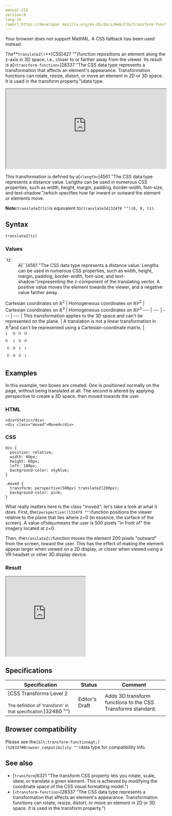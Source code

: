 ```yaml
---
manual:CSS
version:0
lang:zh
rawUrl:https://developer.mozilla.org/en-US/docs/Web/CSS/transform-function/translateZ
---
```






Your browser does not support MathML. A CSS fallback has been used instead.




The**`translateZ()`**[CSS]427 "")function repositions an element along the z-axis in 3D space, i.e., closer to or farther away from the viewer. Its result is a[`<transform-function>`]28337 "The <transform-function> CSS data type represents a transformation that affects an element's appearance. Transformation functions can rotate, resize, distort, or move an element in 2D or 3D space. It is used in the transform property.")data type.

<iframe src='https://interactive-examples.mdn.mozilla.net/pages/css/function-translateZ.html' width='100%' height='250'></iframe>


This transformation is defined by a[`<length>`]4561 "The <length> CSS data type represents a distance value. Lengths can be used in numerous CSS properties, such as width, height, margin, padding, border-width, font-size, and text-shadow.")which specifies how far inward or outward the element or elements move.



**Note:**`translateZ(tz)`is equivalent to`[translate3d]32478 "")(0, 0, tz)`.



## Syntax<a name="Syntax"></a>

```
translateZ(tz)

```

### Values<a name="Values"></a>
<dl><dt id=''>`tz`</dt><dd>A[`<length>`]4561 "The <length> CSS data type represents a distance value. Lengths can be used in numerous CSS properties, such as width, height, margin, padding, border-width, font-size, and text-shadow.")representing the z-component of the translating vector. A positive value moves the element towards the viewer, and a negative value farther away.</dd></dl>
Cartesian coordinates on ℝ<sup>2</sup> | Homogeneous coordinates on ℝℙ<sup>2</sup> | Cartesian coordinates on ℝ<sup>3</sup> | Homogeneous coordinates on ℝℙ<sup>3</sup> 
 ---  |  ---  |  ---  |  ---  | 
This transformation applies to the 3D space and can&#39;t be represented on the plane. | A translation is not a linear transformation in ℝ<sup>3</sup>and can&#39;t be represented using a Cartesian-coordinate matrix. | <math><mfenced><mtable><mtr>1<mtd>0</mtd><mtd>0</mtd><mtd>0</mtd></mtr><mtr>0<mtd>1</mtd><mtd>0</mtd><mtd>0</mtd></mtr><mtr><mtd>0</mtd><mtd>0</mtd><mtd>1</mtd><mtd>t</mtd></mtr><mtr><mtd>0</mtd><mtd>0</mtd><mtd>0</mtd><mtd>1</mtd></mtr></mtable></mfenced></math> 


## Examples<a name="Examples"></a>


In this example, two boxes are created. One is positioned normally on the page, without being translated at all. The second is altered by applying perspective to create a 3D space, then moved towards the user.


### HTML<a name="HTML"></a>

```
<div>Static</div>
<div class="moved">Moved</div>
```

### CSS<a name="CSS"></a>

```
div {
  position: relative;
  width: 60px;
  height: 60px;
  left: 100px;
  background-color: skyblue;
}

.moved {
  transform: perspective(500px) translateZ(200px);
  background-color: pink;
}
```


What really matters here is the class &quot;moved&quot;; let&#39;s take a look at what it does. First, the`[perspective()]32479 "")`function positions the viewer relative to the plane that lies where z=0 (in essence, the surface of the screen). A value of`500px`means the user is 500 pixels &quot;in front of&quot; the imagery located at z=0.



Then, the`translateZ()`function moves the element 200 pixels &quot;outward&quot; from the screen, toward the user. This has the effect of making the element appear larger when viewed on a 2D display, or closer when viewed using a VR headset or other 3D display device.


### Result<a name="Result"></a>


<iframe src='https://mdn.mozillademos.org/en-US/docs/Web/CSS/transform-function/translateZ$samples/Examples?revision=1358407' width='250' height='250'></iframe>



## Specifications<a name="Specifications"></a>

Specification | Status | Comment 
 ---  |  ---  |  ---  | 
[CSS Transforms Level 2<br></br><small>The definition of &#39;transform&#39; in that specification.</small>]32480 "") | Editor&#39;s Draft | Adds 3D transform functions to the CSS Transforms standard. 


## Browser compatibility<a name="Browser_compatibility"></a>


Please see the`[&lt;transform-function&gt;](%28337#Browser_compatibility "")`data type for compatibility info.


## See also<a name="See_also"></a>

* [`transform`]6321 "The transform CSS property lets you rotate, scale, skew, or translate a given element. This is achieved by modifying the coordinate space of the CSS visual formatting model.")
* [`<transform-function>`]28337 "The <transform-function> CSS data type represents a transformation that affects an element's appearance. Transformation functions can rotate, resize, distort, or move an element in 2D or 3D space. It is used in the transform property.")



